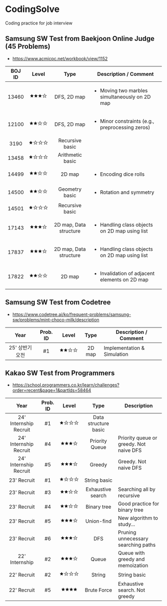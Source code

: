 # CodingSolve
Coding practice for job interview

## Samsung SW Test from Baekjoon Online Judge (45 Problems)
- https://www.acmicpc.net/workbook/view/1152

|BOJ ID | Level | Type       | Description / Comment                                             |
|:-----:|:-----:|:----------:|---------------------------------------------------------|
|13460  |🟊🟊🟊✩| DFS, 2D map | <ul><li>Moving two marbles simultaneously on 2D map</li></ul> |
|12100  |🟊🟊✩✩| DFS, 2D map | <ul><li>Minor constraints (e.g., preprocessing zeros)</li></ul> |
|3190   |🟊✩✩✩| Recursive basic ||
|13458  |🟊✩✩✩| Arithmetic basic ||
|14499  |🟊🟊✩✩| 2D map | <ul><li>Encoding dice rolls</li></ul> |
|14500  |🟊🟊✩✩| Geometry basic | <ul><li>Rotation and symmetry</li></ul> |
|14501  |🟊✩✩✩| Recursive basic ||
|17143  |🟊🟊🟊✩| 2D map, Data structure | <ul><li>Handling class objects on 2D map using list</li></ul> |
|17837  |🟊🟊🟊✩| 2D map, Data structure | <ul><li>Handling class objects on 2D map using list </li></ul> |
|17822  |🟊🟊✩✩| 2D map | <ul><li>Invalidation of adjacent elements on 2D map </li></ul> |

## Samsung SW Test from Codetree
- https://www.codetree.ai/ko/frequent-problems/samsung-sw/problems/mint-choco-milk/description

| Year           | Prob. ID | Level   | Type       | Description / Comment                                             |
|:--------------:|:--------:|:-------:|:----------:|---------------------------------------------------------|
| 25' 상반기 오전 | #1       | 🟊🟊✩✩  | 2D map     | Implementation & Simulation |

## Kakao SW Test from Programmers
- https://school.programmers.co.kr/learn/challenges?order=recent&page=1&partIds=58464
  
| Year                   | Prob. ID | Level   | Type                 | Description                                             |
|:----------------------:|:--------:|:-------:|:--------------------:|---------------------------------------------------------|
| 24' Internship Recruit | #1       | 🟊✩✩✩  | Data structure basic | |
| 24' Internship Recruit | #4       | 🟊🟊🟊✩  | Priority Queue       | Priority queue or greedy. Not naive DFS|
| 24' Internship Recruit | #5       | 🟊🟊🟊✩  | Greedy               | Greedy. Not naive DFS|
| 23' Recruit            | #1       | 🟊✩✩✩  | String basic         | |
| 23' Recruit            | #3       | 🟊🟊✩✩  | Exhaustive search    | Searching all by recursive |
| 23' Recruit            | #4       | 🟊🟊✩✩  | Binary tree          | Good practice for binary tree |
| 23' Recruit            | #5       | 🟊🟊🟊✩  | Union-find           | New algorithm to study... |
| 23' Recruit            | #6       | 🟊🟊🟊✩  | DFS                  | Pruning unnecessary searching paths |
| 22' Internship         | #2       | 🟊🟊🟊✩  | Queue                | Queue with greedy and memoization |
| 22' Recruit            | #2       | 🟊✩✩✩  | String               | String basic |
| 22' Recruit            | #5       | 🟊🟊🟊🟊  | Brute Force          | Exhaustive search. Not greedy |
